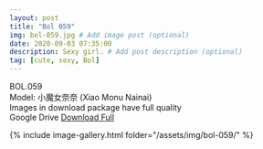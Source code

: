 ```yaml
---
layout: post
title: "Bol 059"
img: bol-059.jpg # Add image post (optional)
date: 2020-09-03 07:35:00
description: Sexy girl. # Add post description (optional)
tag: [cute, sexy, Bol]
---
```

BOL.059  
Model: 小魔女奈奈 (Xiao Monu Nainai)                                                   
Images in download package have full quality                    
Google Drive [Download Full](http://gestyy.com/eeodqx)

{% include image-gallery.html folder="/assets/img/bol-059/" %}
